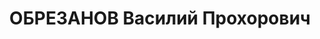 ---
title: ОБРЕЗАНОВ Василий Прохорович
description: 'Род. в 1902, Харьковская обл., Валковский р-н, г. Валки, украинец, член
  ВКП(б) с 1920 по 1937. Проживал: г. Харьков, ул. Чернышевского, 26 - 18. Нач.свеклотреста
  Харьковсвеклоснаба

  Арестован УНКВД по Харьков.обл 24.10.1937. Обв. по ст. 54-7, 8, 11 УК УССР. 20.09.1939
  – дело прекращено в силу ст.197 п.2 УПК УССР'
---